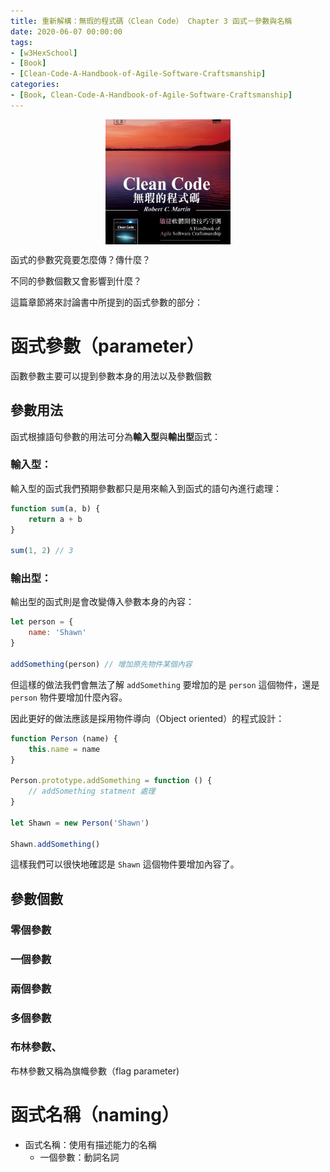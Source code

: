 ```yaml
---
title: 重新解構：無瑕的程式碼（Clean Code） Chapter 3 函式－參數與名稱
date: 2020-06-07 00:00:00
tags:
- [w3HexSchool]
- [Book]
- [Clean-Code-A-Handbook-of-Agile-Software-Craftsmanship]
categories: 
- [Book, Clean-Code-A-Handbook-of-Agile-Software-Craftsmanship]
---
```


<div style="display:flex;justify-content:center;">
  <img style="object-fit:cover;" src='/images/Book/Clean-Code-A-Handbook-of-Agile-Software-Craftsmanship.jpg' width='200px' height='200px' />
</div>

函式的參數究竟要怎麼傳？傳什麼？

不同的參數個數又會影響到什麼？

這篇章節將來討論書中所提到的函式參數的部分：

<!--more-->

# 函式參數（parameter）
函數參數主要可以提到參數本身的用法以及參數個數

## 參數用法
函式根據語句參數的用法可分為**輸入型**與**輸出型**函式：

### 輸入型：
輸入型的函式我們預期參數都只是用來輸入到函式的語句內進行處理：

```js
function sum(a, b) {
    return a + b
}

sum(1, 2) // 3
```

### 輸出型：
輸出型的函式則是會改變傳入參數本身的內容：

```js
let person = {
    name: 'Shawn'
}

addSomething(person) // 增加原先物件某個內容
```

但這樣的做法我們會無法了解 `addSomething` 要增加的是 `person` 這個物件，還是 `person` 物件要增加什麼內容。

因此更好的做法應該是採用物件導向（Object oriented）的程式設計：

```js
function Person (name) {
    this.name = name
}

Person.prototype.addSomething = function () {
    // addSomething statment 處理
}

let Shawn = new Person('Shawn')

Shawn.addSomething()
```

這樣我們可以很快地確認是 `Shawn` 這個物件要增加內容了。

## 參數個數

### 零個參數

### 一個參數

### 兩個參數

### 多個參數

### 布林參數、
布林參數又稱為旗幟參數（flag parameter)












# 函式名稱（naming）
- 函式名稱：使用有描述能力的名稱
    - 一個參數：動詞名詞